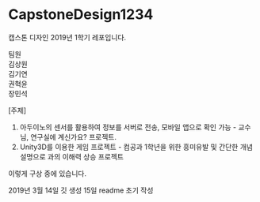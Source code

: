 # CapstoneDesign1234
캡스톤 디자인 2019년 1학기 레포입니다.

팀원  
  김상원  
  김기연  
  권혁윤  
  장민석  
  
[주제]
  1. 아두이노의 센서를 활용하여 정보를 서버로 전송, 모바일 앱으로 확인 가능 - 교수님, 연구실에 계신가요? 프로젝트. 
  2. Unity3D를 이용한 게임 프로젝트 - 컴공과 1학년을 위한 흥미유발 및 간단한 개념 설명으로 과의 이해력 상승 프로젝트
  
이렇게 구상 중에 있습니다.

2019년 3월 14일 깃 생성
15일 readme 초기 작성
